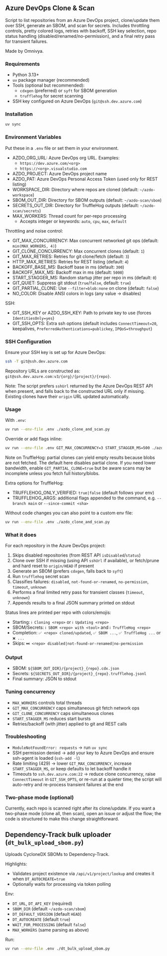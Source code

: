 ## Azure DevOps Clone & Scan

Script to list repositories from an Azure DevOps project, clone/update them over SSH, generate an SBOM, and scan for secrets. Includes throttling controls, pretty colored logs, retries with backoff, SSH key selection, repo status handling (disabled/renamed/no-permission), and a final retry pass for transient failures.

Made by Omnivya.

### Requirements
- Python 3.13+
- `uv` package manager (recommended)
- Tools (optional but recommended):
  - `cdxgen` (preferred) or `syft` for SBOM generation
  - `trufflehog` for secret scanning
- SSH key configured on Azure DevOps (`git@ssh.dev.azure.com`)

### Installation
```bash
uv sync
```

### Environment Variables
Put these in a `.env` file or set them in your environment.

- AZDO_ORG_URL: Azure DevOps org URL. Examples:
  - `https://dev.azure.com/<org>`
  - `https://<org>.visualstudio.com`
- AZDO_PROJECT: Azure DevOps project name
- AZDO_PAT: Azure DevOps Personal Access Token (used only for REST listing)
- WORKSPACE_DIR: Directory where repos are cloned (default: `~/azdo-workspace`)
- SBOM_OUT_DIR: Directory for SBOM outputs (default: `~/azdo-scan/sbom`)
- SECRETS_OUT_DIR: Directory for TruffleHog outputs (default: `~/azdo-scan/secrets`)
- MAX_WORKERS: Thread count for per-repo processing
  - Accepts integer or keywords: `auto`, `cpu`, `max`, `default`

Throttling and noise control:
- GIT_MAX_CONCURRENCY: Max concurrent networked git ops (default: `min(MAX_WORKERS, 4)`)
- GIT_CLONE_CONCURRENCY: Max concurrent clones (default: `1`)
- GIT_MAX_RETRIES: Retries for git clone/fetch (default: `3`)
- HTTP_MAX_RETRIES: Retries for REST listing (default: `4`)
- BACKOFF_BASE_MS: Backoff base in ms (default: `300`)
- BACKOFF_MAX_MS: Backoff max in ms (default: `5000`)
- START_STAGGER_MS: Random startup jitter per repo in ms (default: `0`)
- GIT_QUIET: Suppress git stdout (`true`/`false`, default: `true`)
- GIT_PARTIAL_CLONE: Use `--filter=blob:none` on clone (default: `false`)
- NO_COLOR: Disable ANSI colors in logs (any value → disables)

SSH:
- GIT_SSH_KEY or AZDO_SSH_KEY: Path to private key to use (forces `IdentitiesOnly=yes`)
- GIT_SSH_OPTS: Extra ssh options (default includes `ConnectTimeout=20`, keepalives, `PreferredAuthentications=publickey`, `IPQoS=throughput`)

### SSH Configuration
Ensure your SSH key is set up for Azure DevOps:
```bash
ssh -T git@ssh.dev.azure.com
```
Repository URLs are constructed as: `git@ssh.dev.azure.com:v3/{org}/{project}/{repo}`.

Note: The script prefers `sshUrl` returned by the Azure DevOps REST API when present, and falls back to the constructed URL only if missing. Existing clones have their `origin` URL updated automatically.

### Usage
With `.env`:
```bash
uv run --env-file .env ./azdo_clone_and_scan.py
```

Override or add flags inline:
```bash
uv run --env-file .env GIT_MAX_CONCURRENCY=3 START_STAGGER_MS=500 ./azdo_clone_and_scan.py
```

Note on TruffleHog: partial clones can yield empty results because blobs are not fetched. The default here disables partial clone. If you need lower bandwidth, enable `GIT_PARTIAL_CLONE=true` but be aware scans may be incomplete unless you fetch full history/blobs.

Extra options for TruffleHog:
- TRUFFLEHOG_ONLY_VERIFIED: `true|false` (default follows your env)
- TRUFFLEHOG_ARGS: additional flags appended to the command, e.g. `--branch main` or `--since-commit <sha>`

Without code changes you can also point to a custom env file:
```bash
uv run --env-file .env ./azdo_clone_and_scan.py
```

### What it does
For each repository in the Azure DevOps project:
1. Skips disabled repositories (from REST API `isDisabled`/`status`)
2. Clone over SSH if missing (using API `sshUrl` if available), or fetch/prune and hard reset to `origin/HEAD` if present
2. Generate an SBOM (prefers `cdxgen`, falls back to `syft`)
3. Run `trufflehog` secret scan
4. Classifies failures: `disabled`, `not-found-or-renamed`, `no-permission`, `timeout`, `unknown`
5. Performs a final limited retry pass for transient classes (`timeout`, `unknown`)
6. Appends results to a final JSON summary printed on stdout

Status lines are printed per repo with colors/emojis:
- Starting: `ℹ️ Cloning <repo>` or `ℹ️ Updating <repo>`
- SBOM/Secrets: `ℹ️ SBOM <repo> with <tool>` and `ℹ️ TruffleHog <repo>`
- Completion: `✅ <repo> cloned/updated`, `✅ SBOM ...`, `✅ TruffleHog ...` or `❌ ...`
- Skips: `⏭️ <repo> disabled|not-found-or-renamed|no-permission`

### Output
- SBOM: `${SBOM_OUT_DIR}/{project}_{repo}.cdx.json`
- Secrets: `${SECRETS_OUT_DIR}/{project}_{repo}.trufflehog.jsonl`
- Final summary: JSON to stdout

### Tuning concurrency
- `MAX_WORKERS` controls total threads
- `GIT_MAX_CONCURRENCY` caps simultaneous git fetch network ops
- `GIT_CLONE_CONCURRENCY` caps simultaneous clones
- `START_STAGGER_MS` reduces start bursts
- Retries/backoff (with jitter) applied to git and REST calls

### Troubleshooting
- `ModuleNotFoundError: requests` → run `uv sync`
- SSH permission denied → add your key to Azure DevOps and ensure ssh-agent is loaded (`ssh-add -l`)
- Rate limiting (429) → lower `GIT_MAX_CONCURRENCY`, increase `START_STAGGER_MS`, or keep defaults to let backoff handle it
- Timeouts to `ssh.dev.azure.com:22` → reduce clone concurrency, raise `ConnectTimeout` in `GIT_SSH_OPTS`, or re-run at a quieter time; the script will auto-retry and re-process transient failures at the end

### Two-phase mode (optional)
Currently, each repo is scanned right after its clone/update. If you want a two-phase mode (clone all, then scan), open an issue or adjust the flow; the code is structured to make this change straightforward.

## Dependency-Track bulk uploader (`dt_bulk_upload_sbom.py`)

Uploads CycloneDX SBOMs to Dependency-Track.

Highlights:
- Validates project existence via `/api/v1/project/lookup` and creates it when `DT_AUTOCREATE=true`
- Optionally waits for processing via token polling

Env:
- `DT_URL`, `DT_API_KEY` (required)
- `SBOM_DIR` (default `~/azdo-scan/sbom`)
- `DT_DEFAULT_VERSION` (default `HEAD`)
- `DT_AUTOCREATE` (default `true`)
- `WAIT_FOR_PROCESSING` (default `false`)
- `MAX_WORKERS` (same parsing as above)

Run:
```bash
uv run --env-file .env ./dt_bulk_upload_sbom.py
```


